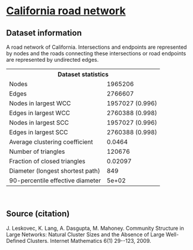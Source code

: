 # [California road network](https://snap.stanford.edu/data/roadNet-CA.html)

## Dataset information
A road network of California. Intersections and endpoints are represented by nodes and the roads connecting these intersections or road endpoints are represented by undirected edges.


<table id="datatab" summary="Dataset statistics">
<tr> <th colspan="2">Dataset statistics</th> </tr>
<tr><td>Nodes</td> <td>1965206</td></tr>
<tr><td>Edges</td> <td>2766607</td></tr>
<tr><td>Nodes in largest WCC</td> <td>1957027 (0.996)</td></tr>
<tr><td>Edges in largest WCC</td> <td>2760388 (0.998)</td></tr>
<tr><td>Nodes in largest SCC</td> <td>1957027 (0.996)</td></tr>
<tr><td>Edges in largest SCC</td> <td>2760388 (0.998)</td></tr>
<tr><td>Average clustering coefficient</td> <td>0.0464</td></tr>
<tr><td>Number of triangles</td> <td>120676</td></tr>
<tr><td>Fraction of closed triangles</td> <td>0.02097</td></tr>
<tr><td>Diameter (longest shortest path)</td> <td>849</td></tr>
<tr><td>90-percentile effective diameter</td> <td>5e+02</td></tr>
</table>
<br />

## Source (citation)

J. Leskovec, K. Lang, A. Dasgupta, M. Mahoney. Community Structure in Large Networks: Natural Cluster Sizes and the Absence of Large Well-Defined Clusters. Internet Mathematics 6(1) 29--123, 2009.